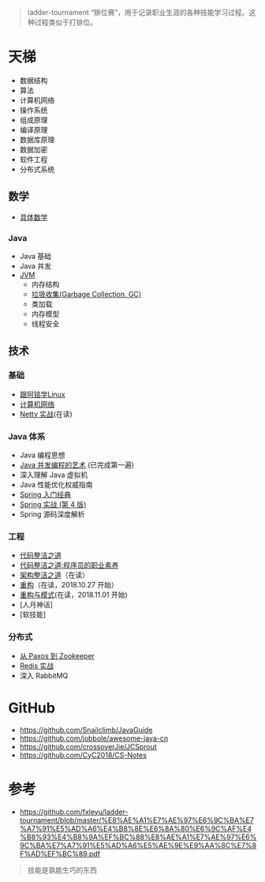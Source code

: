 > ladder-tournament “排位赛”，用于记录职业生涯的各种技能学习过程。这种过程类似于打排位。

# 天梯
- 数据结构
- 算法
- 计算机网络
- 操作系统
- 组成原理
- 编译原理
- 数据库原理
- 数据加密
- 软件工程
- 分布式系统

## 数学
- [具体数学](https://github.com/fxleyu/ladder-tournament/wiki/ConcreteMathematics)

### Java
- Java 基础
- Java 并发
- [JVM](https://github.com/fxleyu/ladder-tournament/wiki/JVM)
  - 内存结构
  - [垃圾收集(Garbage Collection, GC)](https://github.com/fxleyu/ladder-tournament/wiki/GC)
  - 类加载
  - 内存模型
  - 线程安全

## 技术
### 基础
- [跟阿铭学Linux](https://book.douban.com/subject/26005630/)
- [计算机网络](https://github.com/fxleyu/west-world/issues/91)
- [Netty 实战](https://github.com/fxleyu/west-world/issues/88)(在读)

### Java 体系
- Java 编程思想
- [Java 并发编程的艺术](https://github.com/fxleyu/west-world/issues/86) (已完成第一遍)
- 深入理解 Java 虚拟机
- Java 性能优化权威指南
- [Spring 入门经典](https://github.com/fxleyu/west-world/issues/4)
- [Spring 实战 (第 4 版)](https://github.com/fxleyu/west-world/issues/97)
- Spring 源码深度解析

### 工程
- [代码整洁之道](https://github.com/fxleyu/west-world/issues/98)
- [代码整洁之道:程序员的职业素养](https://github.com/fxleyu/west-world/issues/87)
- [架构整洁之道](https://github.com/fxleyu/west-world/issues/102)（在读）
- [重构](https://github.com/fxleyu/west-world/issues/90)（在读，2018.10.27 开始）
- [重构与模式](https://github.com/fxleyu/west-world/issues/93)(在读，2018.11.01 开始)
- [人月神话]
- [软技能]

### 分布式
- [从 Paxos 到 Zookeeper](https://github.com/fxleyu/west-world/issues/92)
- [Redis 实战](https://github.com/fxleyu/west-world/issues/13)
- 深入 RabbitMQ

# GitHub
- https://github.com/Snailclimb/JavaGuide
- https://github.com/jobbole/awesome-java-cn
- https://github.com/crossoverJie/JCSprout
- https://github.com/CyC2018/CS-Notes

# 参考
- https://github.com/fxleyu/ladder-tournament/blob/master/%E8%AE%A1%E7%AE%97%E6%9C%BA%E7%A7%91%E5%AD%A6%E4%B8%8E%E6%8A%80%E6%9C%AF%E4%B8%93%E4%B8%9A%EF%BC%88%E8%AE%A1%E7%AE%97%E6%9C%BA%E7%A7%91%E5%AD%A6%E5%AE%9E%E9%AA%8C%E7%8F%AD%EF%BC%89.pdf

> 技能是孰能生巧的东西
